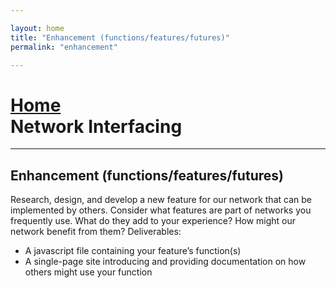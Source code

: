 ```yaml
---

layout: home
title: "Enhancement (functions/features/futures)"
permalink: "enhancement"

---
```


# [Home](/)<br>Network Interfacing
<hr>

## Enhancement (functions/features/futures)

Research, design, and develop a new feature for our network that can be implemented by others. Consider what features are part of networks you frequently use. What do they add to your experience? How might our network benefit from them? 
Deliverables: 
- A javascript file containing your feature’s function(s)
- A single-page site introducing and providing documentation on how others might use your function
